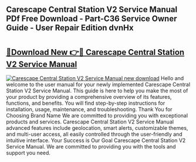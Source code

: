 ## Carescape Central Station V2 Service Manual PDf Free Download - Part-C36 Service Owner Guide - User Repair Edition dvnHx

# <h2><a href="http://bc39876.oget.top/?id=Carescape+Central+Station+V2+Service+Manual">🔗Download New 👉🔴 Carescape Central Station V2 Service Manual</a></h2>

[![Carescape Central Station V2 Service Manual new download](https://i.imgur.com/5g1atiW.png)](http://bc39876.oget.top/?id=Carescape+Central+Station+V2+Service+Manual)
Hello and welcome to the user manual for your newly implemented Carescape Central Station V2 Service Manual. This guide is here to help you make the most of your product by providing a comprehensive overview of its features, functions, and benefits. You will find step-by-step instructions for installation, usage, maintenance, and troubleshooting. Thank You for Choosing Brand Name We are committed to providing you with exceptional products and services. Carescape Central Station V2 Service Manual advanced features include geolocation, smart alerts, customizable themes, and multi-user access, all easily controlled through the user-friendly and intuitive interface. Your Success is Our Goal Carescape Central Station V2 Service Manual. We are committed to providing you with the tools and support you need.
